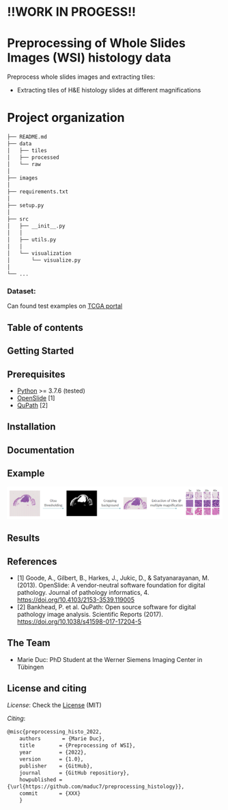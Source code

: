 # !!WORK IN PROGESS!!
# Preprocessing of Whole Slides Images (WSI) histology data
Preprocess whole slides images and extracting tiles:
- Extracting tiles of H&E histology slides at different magnifications

# Project organization

    ├── README.md          
    ├── data
    │   ├── tiles       
    │   ├── processed      
    │   └── raw  
    │
    ├── images 
    │
    ├── requirements.txt
    │
    ├── setup.py           
    │
    ├── src
    │   ├── __init__.py
    │   │
    │   ├── utils.py
    │   │
    │   └── visualization
    │       └── visualize.py
    │
    └── ...

### Dataset:
Can found test examples on [TCGA portal](https://portal.gdc.cancer.gov/repository)

## Table of contents

## Getting Started

## Prerequisites
- [Python](https://www.python.org/downloads/) >= 3.7.6 (tested)
- [OpenSlide](https://github.com/openslide/openslide-python) [1]
- [QuPath](https://qupath.github.io/) [2]

## Installation

## Documentation

## Example
![Alt text](./images/histo_process_pipeline.png?raw=true "Preprocessing pipeline")

## Results

## References
- [1] Goode, A., Gilbert, B., Harkes, J., Jukic, D., & Satyanarayanan, M. (2013). OpenSlide: A vendor-neutral software foundation for digital pathology. Journal of pathology informatics, 4. https://doi.org/10.4103/2153-3539.119005
- [2] Bankhead, P. et al. QuPath: Open source software for digital pathology image analysis. Scientific Reports (2017). https://doi.org/10.1038/s41598-017-17204-5


## The Team
- Marie Duc: PhD Student at the Werner Siemens Imaging Center in Tübingen

## License and citing

_License_: Check the [License](https://github.com/maduc7/preprocessing_histology/LICENSE) (MIT)

_Citing_: 

    @misc{preprocessing_histo_2022,
        authors       = {Marie Duc},
        title        = {Preprocessing of WSI},
        year         = {2022},
        version      = {1.0},
        publisher    = {GitHub},
        journal      = {GitHub repositiory},
        howpublished = {\url{https://github.com/maduc7/preprocessing_histology}},
        commit       = {XXX}
        }
